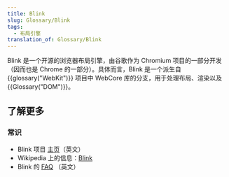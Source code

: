 ```yaml
---
title: Blink
slug: Glossary/Blink
tags:
  - 布局引擎
translation_of: Glossary/Blink
---
```

<p>Blink 是一个开源的浏览器布局引擎，由谷歌作为 Chromium 项目的一部分开发（因而也是 Chrome 的一部分）。具体而言，Blink 是一个派生自 {{glossary("WebKit")}} 项目中 WebCore 库的分支，用于处理布局、渲染以及 {{Glossary("DOM")}}。</p>

<h2 id="了解更多">了解更多</h2>

<h3 id="常识">常识</h3>

<ul>
 <li>Blink 项目 <a href="https://www.chromium.org/blink">主页</a>（英文）</li>
 <li>Wikipedia 上的信息：<a href="https://en.wikipedia.org/wiki/Blink_%28layout_engine%29">Blink</a></li>
 <li>Blink 的 <a href="https://www.chromium.org/blink/developer-faq">FAQ</a> （英文）</li>
</ul>

